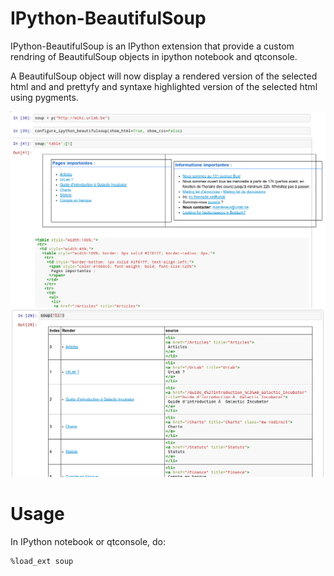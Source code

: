 IPython-BeautifulSoup
=====================

IPython-BeautifulSoup is an IPython extension that provide a custom rendring of
BeautifulSoup objects in ipython notebook and qtconsole.

A BeautifulSoup object will now display a rendered version of the selected html
and and prettyfy and syntaxe highlighted version of the selected html using
pygments.

![1](1.png)
![2](2.png)

Usage
=====

In IPython notebook or qtconsole, do:

    %load_ext soup
